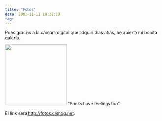 ```yaml
---
title: "Fotos"
date: 2003-11-11 19:37:39
tag: 
---
```

<p>Pues gracias a la cámara digital que adquirí días atrás, he abierto mi bonita galería.

</p>
<a href="http://web.archive.org/web/20031125134728/http://mexska.org/%7Edamogar/fotos/noviembre2003/escuela/dscf0040.jpg"><img width="200" border="0" src="http://web.archive.org/web/20031125134728/http://mexska.org/%7Edamogar/fotos/noviembre2003/escuela/dscf0040.jpg"/></a>
&#8220;Punks have feelings too&#8221;.<p>

El link será <a href="http://web.archive.org/web/20031125134728/http://fotos.damog.net/"><a href="http://fotos.damog.net">http://fotos.damog.net</a></a>. </p>
